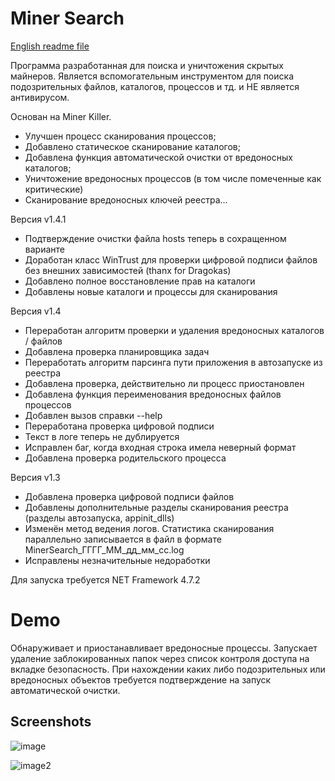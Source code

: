 # Miner Search

[English readme file](https://github.com/BlendLog/MinerSearch/blob/master/README_EN.MD)

Программа разработанная для поиска и уничтожения скрытых майнеров.
Является вспомогательным инструментом для поиска подозрительных файлов, каталогов, процессов и тд. и НЕ является антивирусом. 

Основан на Miner Killer.

- Улучшен процесс сканирования процессов;
- Добавлено статическое сканирование каталогов;
- Добавлена функция автоматической очистки от вредоносных каталогов;
- Уничтожение вредоносных процессов (в том числе помеченные как критические)
- Сканирование вредоносных ключей реестра...

Версия v1.4.1

- Подтверждение очистки файла hosts теперь в сохращенном варианте
- Доработан класс WinTrust для проверки цифровой подписи файлов без внешних зависимостей (thanx for Dragokas)
- Добавлено полное восстановление прав на каталоги
- Добавлены новые каталоги и процессы для сканирования

Версия v1.4

- Переработан алгоритм проверки и удаления вредоносных каталогов / файлов
- Добавлена проверка планировщика задач
- Переработать алгоритм парсинга пути приложения в автозапуске из реестра
- Добавлена проверка, действительно ли процесс приостановлен
- Добавлена функция переименования вредоносных файлов процессов
- Добавлен вызов справки --help
- Переработана проверка цифровой подписи
- Текст в логе теперь не дублируется
- Исправлен баг, когда входная строка имела неверный формат
- Добавлена проверка родительского процесса

Версия v1.3

- Добавлена проверка цифровой подписи файлов
- Добавлены дополнительные разделы сканирования реестра (разделы автозапуска, appinit_dlls)
- Изменён метод ведения логов. Статистика сканирования параллельно записывается в файл в формате MinerSearch_ГГГГ_ММ_дд_мм_сс.log
- Исправлены незначительные недоработки

Для запуска требуется NET Framework 4.7.2


# Demo

Обнаруживает и приостанавливает вредоносные процессы. Запускает удаление заблокированных папок через список контроля доступа на вкладке безопасность. При нахождении каких либо подозрительных или вредоносных объектов требуется подтверждение на запуск автоматической очистки.

## Screenshots

![image](https://user-images.githubusercontent.com/56220293/215475650-25d31515-d52a-485b-b194-7db63e0e9962.png)

![image2](https://user-images.githubusercontent.com/56220293/215356942-8080b05a-f324-4006-9864-6843923ff2be.png)
